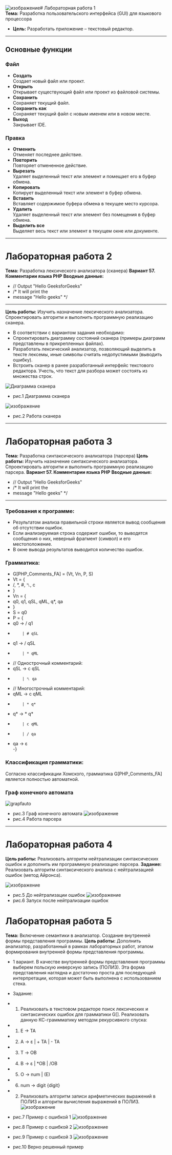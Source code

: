 ![изображение](https://github.com/user-attachments/assets/1fba2d94-e3b0-4cda-b6ae-828451c81896)# Лабораторная работа 1  
**Тема:** Разработка пользовательского интерфейса (GUI) для языкового процессора  
- **Цель:** Разработать приложение – текстовый редактор.
---


## Основные функции  

### Файл  
- **Создать**  
  Создает новый файл или проект.  
- **Открыть**  
  Открывает существующий файл или проект из файловой системы.  
- **Сохранить**  
  Сохраняет текущий файл.  
- **Сохранить как**  
  Сохраняет текущий файл с новым именем или в новом месте.  
- **Выход**  
  Закрывает IDE.  

### Правка  
- **Отменить**  
  Отменяет последнее действие.  
- **Повторить**  
  Повторяет отмененное действие.  
- **Вырезать**  
  Удаляет выделенный текст или элемент и помещает его в буфер обмена.  
- **Копировать**  
  Копирует выделенный текст или элемент в буфер обмена.  
- **Вставить**  
  Вставляет содержимое буфера обмена в текущее место курсора.  
- **Удалить**  
  Удаляет выделенный текст или элемент без помещения в буфер обмена.  
- **Выделить все**  
  Выделяет весь текст или элемент в текущем окне или документе.  

---

# Лабораторная работа 2  
**Тема:** Разработка лексического анализатора (сканера)
 **Вариант 57. Комментарии языка PHP**
 **Вводные данные:**
 - // Output "Hello GeeksforGeeks" 
 - /* It will print the 
 - message   "Hello geeks" */
---
 **Цель работы:** Изучить назначение лексического анализатора. Спроектировать алгоритм и выполнить программную реализацию сканера.
- В соответствии с вариантом задания необходимо:
- Спроектировать диаграмму состояний сканера (примеры диаграмм представлены в прикрепленных файлах).
- Разработать лексический анализатор, позволяющий выделить в тексте лексемы, иные символы считать недопустимыми (выводить ошибку).
- Встроить сканер в ранее разработанный интерфейс текстового редактора. Учесть, что текст для разбора может состоять из множества строк.
  
![Диаграмма сканера](https://github.com/user-attachments/assets/bc1ba0cb-119b-4fdd-af31-1c66ea73df20)
- рис.1 Диаграмма сканера

![изображение](https://github.com/user-attachments/assets/4998e098-1d80-4233-8dfd-f18ae1e1d808)
- рис.2 Работа сканера

---

# Лабораторная работа 3
**Тема:** Разработка синтаксического анализатора (парсера)
**Цель работы:** Изучить назначение синтаксического анализатора. Спроектировать алгоритм и выполнить программную реализацию парсера.
**Вариант 57. Комментарии языка PHP**
 **Вводные данные:**
 - // Output "Hello GeeksforGeeks" 
 - /* It will print the 
 - message   "Hello geeks" */
---
### Требования к программе:
-    Результатом анализа правильной строки является вывод сообщения об отсутствии ошибок.
-    Если анализируемая строка содержит ошибки, то выводятся сообщения о них, неверный фрагмент (символ) и его местоположение.
-    В окне вывода результатов выводится количество ошибок.
### **Грамматика:**
- G[PHP_Comments_FA] = (Vt, Vn, P, S)
- Vt = {
-  /, *, #, ␤, c                                 
- }
- Vn = {
-  q0, q1, qSL, qML, q*, qa
- }
- S = q0
- P = {
-  q0     → / q1
-         | # qSL          
-  q1     → / qSL          
-         | * qML          
-  // Однострочный комментарий:
-  qSL    → c qSL            
-         | ␤ qa             
-  // Многострочный комментарий:
-  qML    → c qML            
-         | * q*
-  q*  → * q*      
-         | c qML            
-         | / qa           
-  qa     → ε                
-}

### **Классификация грамматики:**
 Согласно классификации Хомского, грамматика G[PHP_Comments_FA] является полностью автоматной.
### **Граф конечного автомата**
![grapfauto](https://github.com/user-attachments/assets/a0558e6f-90e5-4f9b-9a92-8ca49bc40f79)
- рис.3 Граф конечного автомата
![изображение](https://github.com/user-attachments/assets/d561e486-8e3d-4ad0-a898-0be86602f425)
- рис.4 Работа парсера

---

# Лабораторная работа 4

**Цель работы:** Реализовать алгоритм нейтрализации синтаксических ошибок и дополнить им программную реализацию парсера.
**Задание:** Реализовать алгоритм синтаксического анализа с нейтрализацией ошибок (метод Айронса). 

![изображение](https://github.com/user-attachments/assets/b87ad6e4-1e59-4d1a-b46d-eb85076846e6)
- рис.5 До нейтрализации ошибок
![изображение](https://github.com/user-attachments/assets/90b8f121-417c-47bd-98bc-1bd7d01ec8e6)
- рис.6 Запуск после нейтрализации ошибок

# Лабораторная работа 5
**Тема:** Включение семантики в анализатор. Создание внутренней формы представления программы.
**Цель работы:** Дополнить анализатор, разработанный в рамках лабораторных работ, этапом формирования внутренней формы представления программы.
- 1 вариант. В качестве внутренней формы представления программы выберем польскую инверсную запись (ПОЛИЗ). Эта форма представления наглядна и достаточно проста для последующей интерпретации, которая может быть выполнена с использованием стека.

- Задание:

- 1) Реализовать в текстовом редакторе поиск лексических и синтаксических ошибок для грамматики G[<E>]. Реализовать данную КС-граммматику методом рекурсивного спуска:
- 1. E → TA 
- 2. A → ε | + TA | - TA 
- 3. T → ОВ 
- 4. В → ε | *ОВ | /ОВ 
- 5. О → num | (E) 
- 6. num  → digit {digit}
- 2) Реализовать алгоритм записи арифметических выражений в ПОЛИЗ и алгоритм вычисления выражений в ПОЛИЗ.
![изображение](https://github.com/user-attachments/assets/94eca08a-581f-44bb-8f73-12ab32b75559)
- рис.7 Пример с ошибкой 1
![изображение](https://github.com/user-attachments/assets/215e2fe1-b4b6-41c4-a03e-14405c20605c)
- рис.8 Пример с ошибкой 2
![изображение](https://github.com/user-attachments/assets/c077831e-7c71-483e-827d-a4ed34e628df)
- рис.9 Пример с ошибкой 3
![изображение](https://github.com/user-attachments/assets/6bab01bc-dd9b-416d-aa0c-6df666e38630)
- рис.10 Верно решенный пример

